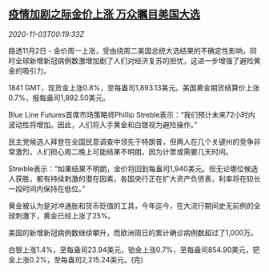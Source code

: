 <!--1604366602000-->
[疫情加剧之际金价上涨 万众瞩目美国大选](https://cn.reuters.com/article/precious-metals-1102-mon-idCNKBS27J011)
------

<div><i>2020-11-03T00:19:33Z</i></div><p>路透11月2日 - 金价周一上涨，受由绕周二美国总统大选结果的不确定性影响，同时全球新增新冠病例数激增加剧了人们对经济复苏的担忧，这进一步增强了避险黄金的吸引力。</p><p>1841 GMT，现货金上涨0.8%，至每盎司1,893.13美元。美国黄金期货结算价上涨0.7%，报每盎司1,892.50美元。</p><p>Blue Line Futures首席市场策略师Phillip Streble表示：“我们预计未来72小时内波动性将增加。因此，人们将入手黄金和白银视为避险操作。”</p><p>民主党候选人拜登在全国民意调查中领先于特朗普，但两人在几个关键州的竞争非常激烈，人们担心周二晚上可能结果不明朗，因为计票或需要几天时间。</p><p>Streible表示：“如果结果不明朗，金价将回到每盎司1,940美元。但无论哪位候选人获胜，都有持续刺激的潜在因素，各国央行正在扩大资产负债表，利率将在较长一段时间内保持在低位。”</p><p>黄金被认为是对冲通胀和货币贬值的工具，今年迄今，在大流行期间史无前例的全球刺激下，黄金已经上涨了25%。</p><p>美国的新增新冠病例数继续攀升，而欧洲周日的累计确诊病例数超过了1,000万。</p><p>白银上涨1.4%，至每盎司23.94美元，铂金上涨0.7%，至每盎司854.90美元，钯金上涨0.2%，至每盎司2,215.24美元。(完)</p>
